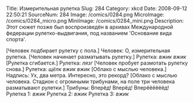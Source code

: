 Title: Измерительная рулетка 
Slug: 284 
Category: xkcd 
Date: 2008-09-12 22:50:21 
SourceNum: 284 
Image: /comics/0284.png 
MicroImage: /comics/0284_micro.png 
MiniImage: /comics/0284_mini.png 
Description: Этот сюжет позже был воспроизведён в архивах Международной федерации рулетко-выдвигания, под названием 'Основание вида спорта'. 

[Человек подбирает рулетку с пола.]
Человек: О, измерительная рулетка.
[Человек начинает разматывать рулетку.]
Рулетка: *вжик* *вжик*
[Рулетка сгибается.]
Рулетка: *лязг*
[Человек пробует размотать рулетку снова.]
Рулетка: *щёлк* *вжик* *вжик*
[Облако с мыслью человека.]
Надпись: Ух, два метра. Интересно, это рекорд?
[Облако с мыслью человека. Стадион с огромными трибунами, на поле три человека разматывают рулетки.]
Трибуны: Вперёд! Вперёд! Вперёёёёёёд!
Рулетка 1: *вжик*
Рулетка 2: *вжик*
Рулетка 3: *вжик*